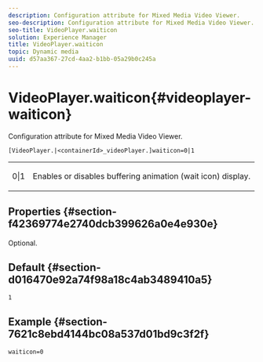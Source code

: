 ```yaml
---
description: Configuration attribute for Mixed Media Video Viewer.
seo-description: Configuration attribute for Mixed Media Video Viewer.
seo-title: VideoPlayer.waiticon
solution: Experience Manager
title: VideoPlayer.waiticon
topic: Dynamic media
uuid: d57aa367-27cd-4aa2-b1bb-05a29b0c245a
---
```


# VideoPlayer.waiticon{#videoplayer-waiticon}

Configuration attribute for Mixed Media Video Viewer.

 `[VideoPlayer.|<containerId>_videoPlayer.]waiticon=0|1`

<table id="table_C616483932C2482CA9794DDD7313FD7C"> 
 <tbody> 
  <tr> 
   <td colname="col1"> <p> <span class="codeph"> 0|1</span> </p> </td> 
   <td colname="col2"> <p> Enables or disables buffering animation (wait icon) display. </p> </td> 
  </tr> 
 </tbody> 
</table>

## Properties {#section-f42369774e2740dcb399626a0e4e930e}

Optional.

## Default {#section-d016470e92a74f98a18c4ab3489410a5}

`1`

## Example {#section-7621c8ebd4144bc08a537d01bd9c3f2f}

```
waiticon=0
```

